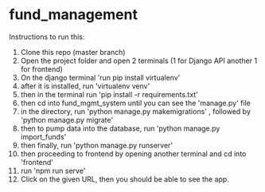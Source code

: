 # fund_management

Instructions to run this:
1. Clone this repo (master branch)
2. Open the project folder and open 2 terminals (1 for Django API another 1 for frontend)
3. On the django terminal
     'run pip install virtualenv'
4. after it is installed, run 'virtualenv venv'
5. then in the terminal run 'pip install -r requirements.txt'
6. then cd into fund_mgmt_system until you can see the 'manage.py' file
7. in the directory, run 'python manage.py makemigrations' , followed by 'python manage.py migrate'
8. then to pump data into the database, run 'python manage.py import_funds'
9. then finally, run 'python manage.py runserver'
10. then proceeding to frontend by opening another terminal and cd into 'frontend'
11. run 'npm run serve'
12. Click on the given URL, then you should be able to see the app.
